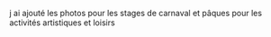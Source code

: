 j ai ajouté les photos pour les stages de carnaval et pâques pour les activités artistiques et loisirs
